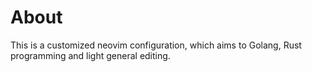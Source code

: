 # About

This is a customized neovim configuration, which aims to Golang, Rust programming and light general editing.
